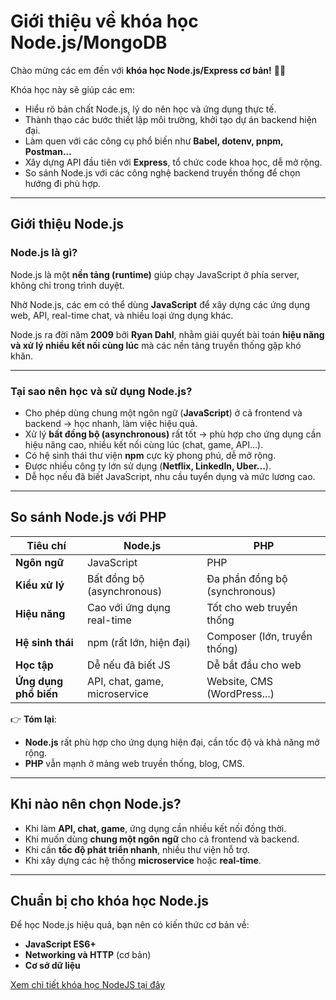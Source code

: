 # Giới thiệu về khóa học Node.js/MongoDB

Chào mừng các em đến với **khóa học Node.js/Express cơ bản!** 👨‍🏫

Khóa học này sẽ giúp các em:

- Hiểu rõ bản chất Node.js, lý do nên học và ứng dụng thực tế.
- Thành thạo các bước thiết lập môi trường, khởi tạo dự án backend hiện đại.
- Làm quen với các công cụ phổ biến như **Babel, dotenv, pnpm, Postman...**
- Xây dựng API đầu tiên với **Express**, tổ chức code khoa học, dễ mở rộng.
- So sánh Node.js với các công nghệ backend truyền thống để chọn hướng đi phù hợp.

---

## Giới thiệu Node.js

### Node.js là gì?

Node.js là một **nền tảng (runtime)** giúp chạy JavaScript ở phía server, không chỉ trong trình duyệt.

Nhờ Node.js, các em có thể dùng **JavaScript** để xây dựng các ứng dụng web, API, real-time chat, và nhiều loại ứng dụng khác.

Node.js ra đời năm **2009** bởi **Ryan Dahl**, nhằm giải quyết bài toán **hiệu năng và xử lý nhiều kết nối cùng lúc** mà các nền tảng truyền thống gặp khó khăn.

---

### Tại sao nên học và sử dụng Node.js?

- Cho phép dùng chung một ngôn ngữ (**JavaScript**) ở cả frontend và backend → học nhanh, làm việc hiệu quả.
- Xử lý **bất đồng bộ (asynchronous)** rất tốt → phù hợp cho ứng dụng cần hiệu năng cao, nhiều kết nối cùng lúc (chat, game, API...).
- Có hệ sinh thái thư viện **npm** cực kỳ phong phú, dễ mở rộng.
- Được nhiều công ty lớn sử dụng (**Netflix, LinkedIn, Uber...**).
- Dễ học nếu đã biết JavaScript, nhu cầu tuyển dụng và mức lương cao.

---

## So sánh Node.js với PHP

| Tiêu chí              | Node.js                       | PHP                           |
| --------------------- | ----------------------------- | ----------------------------- |
| **Ngôn ngữ**          | JavaScript                    | PHP                           |
| **Kiểu xử lý**        | Bất đồng bộ (asynchronous)    | Đa phần đồng bộ (synchronous) |
| **Hiệu năng**         | Cao với ứng dụng real-time    | Tốt cho web truyền thống      |
| **Hệ sinh thái**      | npm (rất lớn, hiện đại)       | Composer (lớn, truyền thống)  |
| **Học tập**           | Dễ nếu đã biết JS             | Dễ bắt đầu cho web            |
| **Ứng dụng phổ biến** | API, chat, game, microservice | Website, CMS (WordPress...)   |

👉 **Tóm lại**:

- **Node.js** rất phù hợp cho ứng dụng hiện đại, cần tốc độ và khả năng mở rộng.
- **PHP** vẫn mạnh ở mảng web truyền thống, blog, CMS.

---

## Khi nào nên chọn Node.js?

- Khi làm **API, chat, game**, ứng dụng cần nhiều kết nối đồng thời.
- Khi muốn dùng **chung một ngôn ngữ** cho cả frontend và backend.
- Khi cần **tốc độ phát triển nhanh**, nhiều thư viện hỗ trợ.
- Khi xây dựng các hệ thống **microservice** hoặc **real-time**.

---

## Chuẩn bị cho khóa học Node.js

Để học Node.js hiệu quả, bạn nên có kiến thức cơ bản về:

- **JavaScript ES6+**
- **Networking và HTTP** (cơ bản)
- **Cơ sở dữ liệu**

[Xem chi tiết khóa học NodeJS tại đây](https://letrongdat.vercel.app/nodejs/)
